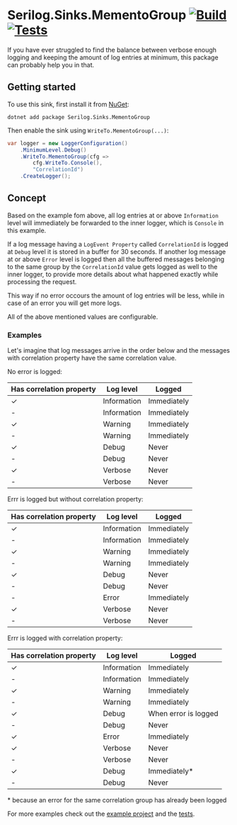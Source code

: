# Serilog.Sinks.MementoGroup [![Build](https://github.com/aron-albert/serilog-sinks-mementogroup/actions/workflows/build_and_push.yaml/badge.svg?branch=master)](https://github.com/aron-albert/serilog-sinks-mementogroup/actions/workflows/build_and_push.yaml)[![Tests](https://github.com/aron-albert/serilog-sinks-mementogroup/actions/workflows/run_tests.yaml/badge.svg?branch=master)](https://github.com/aron-albert/serilog-sinks-mementogroup/actions/workflows/run_tests.yaml)

If you have ever struggled to find the balance between verbose enough logging and keeping the amount of log entries at minimum, this package can probably help you in that.

## Getting started

To use this sink, first install it from [NuGet](https://www.nuget.org/packages/Serilog.Sinks.MementoGroup/):

```shell
dotnet add package Serilog.Sinks.MementoGroup
```

Then enable the sink using `WriteTo.MementoGroup(...)`:

```csharp
var logger = new LoggerConfiguration()
    .MinimumLevel.Debug()
    .WriteTo.MementoGroup(cfg =>
        cfg.WriteTo.Console(),
        "CorrelationId")
    .CreateLogger();
```

## Concept

Based on the example fom above, all log entries at or above `Information` level will immediately be forwarded to the inner logger, which is `Console` in this example.

If a log message having a `LogEvent Property` called `CorrelationId` is logged at `Debug` level it is stored in a buffer for 30 seconds. If another log message at or above `Error` level is logged then all the buffered messages belonging to the same group by the `CorrelationId` value gets logged as well to the inner logger, to provide more details about what happened exactly while processing the request.

This way if no error occours the amount of log entries will be less, while in case of an error you will get more logs.

All of the above mentioned values are configurable.

### Examples

Let's imagine that log messages arrive in the order below and the messages with correlation property have the same correlation value.

No error is logged:

| Has correlation property | Log level | Logged |
|---|---|---|
| ✓ | Information | Immediately |
| - | Information | Immediately |
| ✓ | Warning | Immediately |
| - | Warning | Immediately |
| ✓ | Debug | Never |
| - | Debug | Never |
| ✓ | Verbose | Never |
| - | Verbose | Never |

Errr is logged but without correlation property:

| Has correlation property | Log level | Logged |
|---|---|---|
| ✓ | Information | Immediately |
| - | Information | Immediately |
| ✓ | Warning | Immediately |
| - | Warning | Immediately |
| ✓ | Debug | Never |
| - | Debug | Never |
| - | Error | Immediately |
| ✓ | Verbose | Never |
| - | Verbose | Never |

Errr is logged with correlation property:

| Has correlation property | Log level | Logged |
|---|---|---|
| ✓ | Information | Immediately |
| - | Information | Immediately |
| ✓ | Warning | Immediately |
| - | Warning | Immediately |
| ✓ | Debug | When error is logged |
| - | Debug | Never |
| ✓ | Error | Immediately |
| ✓ | Verbose | Never |
| - | Verbose | Never |
| ✓ | Debug | Immediately* |
| - | Debug | Never |

\* because an error for the same correlation group has already been logged

For more examples check out the [example project](https://github.com/aron-albert/serilog-sinks-mementogroup/tree/master/examples/ExampleWebApplication) and the [tests](https://github.com/aron-albert/serilog-sinks-mementogroup/tree/master/test/Serilog.Sinks.MementoGroup.Tests).
